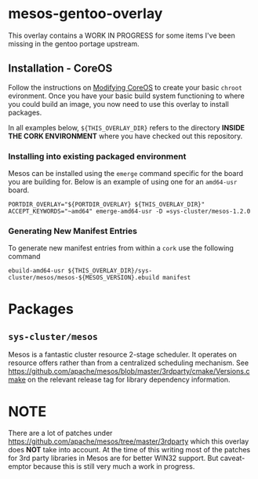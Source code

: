 # mesos-gentoo-overlay
This overlay contains a WORK IN PROGRESS for some items I've been missing in the gentoo portage upstream.

## Installation - CoreOS
Follow the instructions on [Modifying CoreOS](https://coreos.com/os/docs/latest/sdk-modifying-coreos.html) to create your basic `chroot` evironment. Once you have your basic build system functioning to where you could build an image, you now need to use this overlay to install packages. 

In all examples below, `${THIS_OVERLAY_DIR}` refers to the directory **INSIDE THE CORK ENVIRONMENT** where you have checked out this repository.

### Installing into existing packaged environment
Mesos can be installed using the `emerge` command specific for the board you are building for. Below is an example of using one for an `amd64-usr` board.

```
PORTDIR_OVERLAY="${PORTDIR_OVERLAY} ${THIS_OVERLAY_DIR}" ACCEPT_KEYWORDS="~amd64" emerge-amd64-usr -D =sys-cluster/mesos-1.2.0
```
### Generating New Manifest Entries
To generate new manifest entries from within a `cork` use the following command

```
ebuild-amd64-usr ${THIS_OVERLAY_DIR}/sys-cluster/mesos/mesos-${MESOS_VERSION}.ebuild manifest
```

# Packages
## `sys-cluster/mesos`
Mesos is a fantastic cluster resource 2-stage scheduler. It operates on resource offers rather than from a centralized scheduling mechanism. See https://github.com/apache/mesos/blob/master/3rdparty/cmake/Versions.cmake on the relevant release tag for library dependency information.

# NOTE
There are a lot of patches under https://github.com/apache/mesos/tree/master/3rdparty which this overlay does **NOT** take into account. At the time of this writing most of the patches for 3rd party libraries in Mesos are for better WIN32 support. But caveat-emptor because this is still very much a work in progress.
